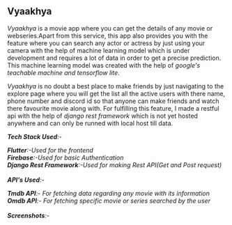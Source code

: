 ## Vyaakhya

_Vyaakhya_ is a movie app where you can get the details of any movie or webseries.Apart from this service, this app also provides you with the feature where you can search any actor or actress by just using your camera with the help of machine learning model which is under development and requires a lot of data in order to get a precise prediction. This machine learning model was created with the help of _google's teachable machine and tensorflow lite_.

_Vyaakhya_ is no doubt a best place to make friends by just navigating to the explore page where you will get the list all the active users with there name, phone number and discord id so that anyone can make friends and watch there favourite movie along with. For fulfilling this feature, I made a restful api with the help of _django rest framework_ which is not yet hosted anywhere and can only be runned with local host till data.

_**Tech Stack Used**:-_

_**Flutter**:-Used for the frontend</br>_
_**Firebase**:-Used for basic Authentication</br>_
_**Django Rest Framework**:-Used for making Rest API(Get and Post request)</br>_
</br>
_**API's Used**:-_

_**Tmdb API**:- For fetching data regarding any movie with its information</br>_
_**Omdb API**:- For fetching specific movie or series searched by the user</br>_
</br>
_**Screenshots**:-_
